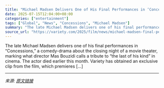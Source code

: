 ```yaml
---
title: "Michael Madsen Delivers One of His Final Performances in ‘Concessions’ Clip (EXCLUSIVE)"
date: 2025-07-15T12:04:00+08:00
categories: ["entertainment"]
tags: ["Global", "News", "Concessions", "Michael Madsen"]
summary: "The late Michael Madsen delivers one of his final performances in &#8220;Concessions,&#8221; a comedy-drama about the closing night of a movie theater, marking what director Mas Bouzidi calls a tribut"
source_url: "https://variety.com/2025/film/news/michael-madsen-final-performanc-concessions-clip-1236460593/"
---
```


The late Michael Madsen delivers one of his final performances in &#8220;Concessions,&#8221; a comedy-drama about the closing night of a movie theater, marking what director Mas Bouzidi calls a tribute to &#8220;the last of his kind&#8221; in cinema. The actor died earlier this month. Variety has obtained an exclusive clip from the film, which premieres [&#8230;]

---

*来源: [原文链接](https://variety.com/2025/film/news/michael-madsen-final-performanc-concessions-clip-1236460593/)*

